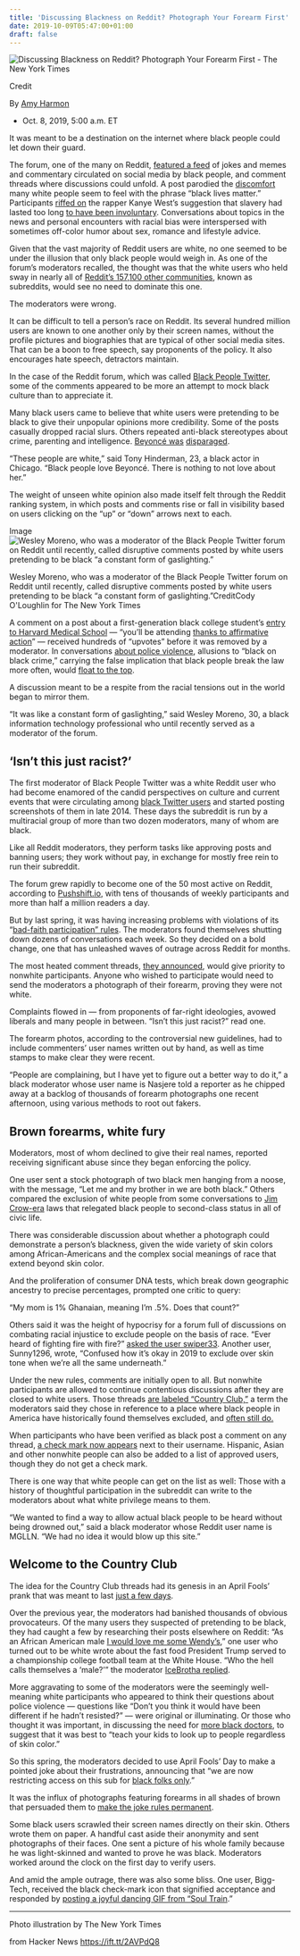 ```yaml
---
title: 'Discussing Blackness on Reddit? Photograph Your Forearm First'
date: 2019-10-09T05:47:00+01:00
draft: false
---
```


![](https://static01.nyt.com/images/2019/10/09/us/09racereddit-combo/00REDDITRACE-COMBO-facebookJumbo.jpg "Discussing Blackness on Reddit? Photograph Your Forearm First - The New York Times")  

Credit

By [Amy Harmon](https://www.nytimes.com/by/amy-harmon)

*   Oct. 8, 2019, 5:00 a.m. ET

It was meant to be a destination on the internet where black people could let down their guard.

The forum, one of the many on Reddit, [featured a feed](https://www.reddit.com/r/BlackPeopleTwitter/) of jokes and memes and commentary circulated on social media by black people, and comment threads where discussions could unfold. A post parodied the [discomfort](https://me.me/i/blacks-black-lives-matter-wypipo-no-all-lives-matter-blacks-08aad1414aba48a8a419eebc790c1162) many white people seem to feel with the phrase “black lives matter.” Participants [riffed on](https://www.reddit.com/r/BlackPeopleTwitter/comments/8gig6z/this_coloniser_doesnt_even_provide_lunch/) the rapper Kanye West’s suggestion that slavery had lasted too long [to have been involuntary](https://www.nytimes.com/video/arts/music/100000005880261/kanye-west-likened-slavery-to-a-choice-history-says-otherwise.html?module=inline). Conversations about topics in the news and personal encounters with racial bias were interspersed with sometimes off-color humor about sex, romance and lifestyle advice.

Given that the vast majority of Reddit users are white, no one seemed to be under the illusion that only black people would weigh in. As one of the forum’s moderators recalled, the thought was that the white users who held sway in nearly all of [Reddit’s 157,100 other communities](http://redditlist.com/), known as subreddits, would see no need to dominate this one.

The moderators were wrong.

It can be difficult to tell a person’s race on Reddit. Its several hundred million users are known to one another only by their screen names, without the profile pictures and biographies that are typical of other social media sites. That can be a boon to free speech, say proponents of the policy. It also encourages hate speech, detractors maintain.

In the case of the Reddit forum, which was called [Black People Twitter](https://www.reddit.com/r/BlackPeopleTwitter/), some of the comments appeared to be more an attempt to mock black culture than to appreciate it.

Many black users came to believe that white users were pretending to be black to give their unpopular opinions more credibility. Some of the posts casually dropped racial slurs. Others repeated anti-black stereotypes about crime, parenting and intelligence. [Beyoncé was](https://www.reddit.com/r/BlackPeopleTwitter/comments/cl03ps/where_do_i_sign/evs54lp/) [disparaged](https://www.reddit.com/r/BlackPeopleTwitter/comments/cl03ps/where_do_i_sign/evs54lp/).

“These people are white,” said Tony Hinderman, 23, a black actor in Chicago. “Black people love Beyoncé. There is nothing to not love about her.”

The weight of unseen white opinion also made itself felt through the Reddit ranking system, in which posts and comments rise or fall in visibility based on users clicking on the “up” or “down” arrows next to each.

Image![Wesley Moreno, who was a moderator of the Black People Twitter forum on Reddit until recently, called disruptive comments posted by white users pretending to be black “a constant form of gaslighting.”](https://static01.nyt.com/images/2019/10/09/us/09racereddit3/merlin_159955329_b1896e44-93b2-4f18-81f4-a0be186900a8-articleLarge.jpg?quality=75&auto=webp&disable=upscale)

Wesley Moreno, who was a moderator of the Black People Twitter forum on Reddit until recently, called disruptive comments posted by white users pretending to be black “a constant form of gaslighting.”CreditCody O'Loughlin for The New York Times

A comment on a post about a first-generation black college student’s [entry to Harvard Medical School](https://www.reddit.com/r/BlackPeopleTwitter/comments/bf41ts/wholesome_black_tweet/?sort=new) — “you’ll be attending [thanks to affirmative action](https://www.removeddit.com/r/BlackPeopleTwitter/comments/bf41ts/wholesome_black_tweet/?sort=new)” — received hundreds of “upvotes” before it was removed by a moderator. In conversations [about police violence](https://www.reddit.com/r/BlackPeopleTwitter/comments/banmel/say_it_louder_for_the_people_in_the_back/ekd5bfg/), allusions to “black on black crime,” carrying the false implication that black people break the law more often, would [float to the top](https://snew.notabug.io/r/BlackPeopleTwitter/comments/banmel/say_it_louder_for_the_people_in_the_back/ekd5bfg).

A discussion meant to be a respite from the racial tensions out in the world began to mirror them.

“It was like a constant form of gaslighting,” said Wesley Moreno, 30, a black information technology professional who until recently served as a moderator of the forum.

‘Isn’t this just racist?’
-------------------------

The first moderator of Black People Twitter was a white Reddit user who had become enamored of the candid perspectives on culture and current events that were circulating among [black Twitter users](https://www.bustle.com/p/what-black-twitter-means-for-black-people-online-today-15959174) and started posting screenshots of them in late 2014. These days the subreddit is run by a multiracial group of more than two dozen moderators, many of whom are black.

Like all Reddit moderators, they perform tasks like approving posts and banning users; they work without pay, in exchange for mostly free rein to run their subreddit.

The forum grew rapidly to become one of the 50 most active on Reddit, according to [Pushshift.io](https://pushshift.io/), with tens of thousands of weekly participants and more than half a million readers a day.

But by last spring, it was having increasing problems with violations of its “[bad-faith participation” rules](https://www.reddit.com/r/BlackPeopleTwitter/comments/8ezy45/an_update_for_some_of_the_rules_bad_faith/). The moderators found themselves shutting down dozens of conversations each week. So they decided on a bold change, one that has unleashed waves of outrage across Reddit for months.

The most heated comment threads, [they announced](https://www.reddit.com/r/BlackPeopleTwitter/comments/bfqeee/bpt_country_club_threads/), would give priority to nonwhite participants. Anyone who wished to participate would need to send the moderators a photograph of their forearm, proving they were not white.

Complaints flowed in — from proponents of far-right ideologies, avowed liberals and many people in between. “Isn’t this just racist?” read one.

The forearm photos, according to the controversial new guidelines, had to include commenters’ user names written out by hand, as well as time stamps to make clear they were recent.

“People are complaining, but I have yet to figure out a better way to do it,” a black moderator whose user name is Nasjere told a reporter as he chipped away at a backlog of thousands of forearm photographs one recent afternoon, using various methods to root out fakers.

Brown forearms, white fury
--------------------------

Moderators, most of whom declined to give their real names, reported receiving significant abuse since they began enforcing the policy.

One user sent a stock photograph of two black men hanging from a noose, with the message, “Let me and my brother in we are both black.” Others compared the exclusion of white people from some conversations to [Jim Crow-era](https://www.reddit.com/r/SubredditDrama/comments/b858zz/rblackpeopletwitter_bans_everyone_who_isnt_black/ek134yh/) laws that relegated black people to second-class status in all of civic life.

There was considerable discussion about whether a photograph could demonstrate a person’s blackness, given the wide variety of skin colors among African-Americans and the complex social meanings of race that extend beyond skin color.

And the proliferation of consumer DNA tests, which break down geographic ancestry to precise percentages, prompted one critic to query:

“My mom is 1% Ghanaian, meaning I’m .5%. Does that count?”

Others said it was the height of hypocrisy for a forum full of discussions on combating racial injustice to exclude people on the basis of race. “Ever heard of fighting fire with fire?” [asked the user swiper33](https://www.reddit.com/r/BlackPeopleTwitter/comments/b93w1j/rblackpeopletwitter_is_open_to_everyone_again/ek24sah/). Another user, Sunny1296, wrote, “Confused how it’s okay in 2019 to exclude over skin tone when we’re all the same underneath.”

Under the new rules, comments are initially open to all. But nonwhite participants are allowed to continue contentious discussions after they are closed to white users. Those threads [are labeled “Country Club,”](https://www.reddit.com/r/BlackPeopleTwitter/search?q=flair_name%3A%22Country%20Club%20Thread%22&restrict_sr=1) a term the moderators said they chose in reference to a place where black people in America have historically found themselves excluded, and [often still do.](https://www.nytimes.com/2018/12/18/us/charleston-rifle-club-black-member.html?module=inline)

When participants who have been verified as black post a comment on any thread, [a check mark now appears](https://www.reddit.com/r/BlackPeopleTwitter/comments/cpgtrb/black_privilege/ewqgiv8/) next to their username. Hispanic, Asian and other nonwhite people can also be added to a list of approved users, though they do not get a check mark.

There is one way that white people can get on the list as well: Those with a history of thoughtful participation in the subreddit can write to the moderators about what white privilege means to them.

“We wanted to find a way to allow actual black people to be heard without being drowned out,” said a black moderator whose Reddit user name is MGLLN. “We had no idea it would blow up this site.”

Welcome to the Country Club
---------------------------

The idea for the Country Club threads had its genesis in an April Fools’ prank that was meant to last [just a few days](https://www.reddit.com/r/BlackPeopleTwitter/comments/b82bq9/announcement_blackpeopletwitter_is_now_for_black/).

Over the previous year, the moderators had banished thousands of obvious provocateurs. Of the many users they suspected of pretending to be black, they had caught a few by researching their posts elsewhere on Reddit: “As an African American male [I would love me some Wendy’s](https://www.reddit.com/r/BlackPeopleTwitter/comments/agbqv2/meanwhile_at_the_white_house/ee5d6lx/),” one user who turned out to be white wrote about the fast food President Trump served to a championship college football team at the White House. “Who the hell calls themselves a ‘male?’” the moderator [IceBrotha replied](https://www.reddit.com/r/BlackPeopleTwitter/comments/agbqv2/meanwhile_at_the_white_house/ee5lsop/).

More aggravating to some of the moderators were the seemingly well-meaning white participants who appeared to think their questions about police violence — questions like “Don’t you think it would have been different if he hadn’t resisted?” — were original or illuminating. Or those who thought it was important, in discussing the need for [more black doctors](https://www.reddit.com/r/BlackPeopleTwitter/comments/cztgp9/its_so_important_to_have_someone_that_understands/), to suggest that it was best to “teach your kids to look up to people regardless of skin color.”

So this spring, the moderators decided to use April Fools’ Day to make a pointed joke about their frustrations, announcing that “we are now restricting access on this sub for [black folks only](https://www.reddit.com/r/BlackPeopleTwitter/comments/b82bq9/announcement_blackpeopletwitter_is_now_for_black/).”

It was the influx of photographs featuring forearms in all shades of brown that persuaded them to [make the joke rules permanent](https://www.reddit.com/r/BlackPeopleTwitter/comments/b93w1j/rblackpeopletwitter_is_open_to_everyone_again/).

Some black users scrawled their screen names directly on their skin. Others wrote them on paper. A handful cast aside their anonymity and sent photographs of their faces. One sent a picture of his whole family because he was light-skinned and wanted to prove he was black. Moderators worked around the clock on the first day to verify users.

And amid the ample outrage, there was also some bliss. One user, Bigg-Tech, received the black check-mark icon that signified acceptance and responded by [posting a joyful dancing GIF from “Soul Train](https://www.reddit.com/r/BPTmeta/comments/b92eyt/finally_got_verified/).”

* * *

Photo illustration by The New York Times

  
  
from Hacker News https://ift.tt/2AVPdQ8